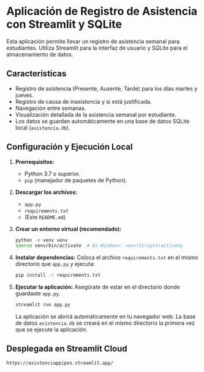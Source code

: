 # Aplicación de Registro de Asistencia con Streamlit y SQLite

Esta aplicación permite llevar un registro de asistencia semanal para estudiantes. Utiliza Streamlit para la interfaz de usuario y SQLite para el almacenamiento de datos.

## Características

* Registro de asistencia (Presente, Ausente, Tarde) para los días martes y jueves.
* Registro de causa de inasistencia y si está justificada.
* Navegación entre semanas.
* Visualización detallada de la asistencia semanal por estudiante.
* Los datos se guardan automáticamente en una base de datos SQLite local (`asistencia.db`).

## Configuración y Ejecución Local

1.  **Prerrequisitos:**
    * Python 3.7 o superior.
    * `pip` (manejador de paquetes de Python).

2.  **Descargar los archivos:**
    * `app.py`
    * `requirements.txt`
    * (Este `README.md`)

3.  **Crear un entorno virtual (recomendado):**
    ```bash
    python -m venv venv
    source venv/bin/activate  # En Windows: venv\Scripts\activate
    ```

4.  **Instalar dependencias:**
    Coloca el archivo `requirements.txt` en el mismo directorio que `app.py` y ejecuta:
    ```bash
    pip install -r requirements.txt
    ```

5.  **Ejecutar la aplicación:**
    Asegúrate de estar en el directorio donde guardaste `app.py`.
    ```bash
    streamlit run app.py
    ```
    La aplicación se abrirá automáticamente en tu navegador web. La base de datos `asistencia.db` se creará en el mismo directorio la primera vez que se ejecute la aplicación.

## Desplegada en Streamlit Cloud

    https://asistenciappipes.streamlit.app/